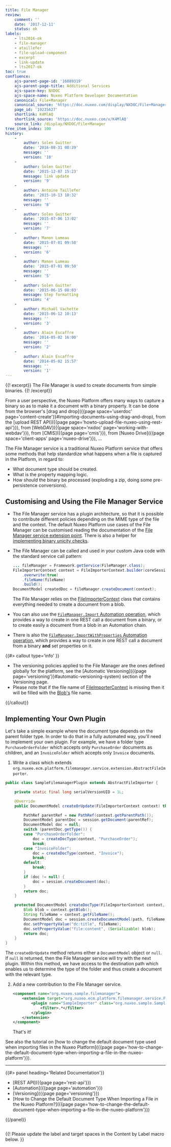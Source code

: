 ```yaml
---
title: File Manager
review:
    comment: ''
    date: '2017-12-11'
    status: ok
labels:
    - lts2016-ok
    - file-manager
    - ataillefer
    - file-upload-component
    - excerpt
    - link-update
    - lts2017-ok
toc: true
confluence:
    ajs-parent-page-id: '16089319'
    ajs-parent-page-title: Additional Services
    ajs-space-key: NXDOC
    ajs-space-name: Nuxeo Platform Developer Documentation
    canonical: File+Manager
    canonical_source: 'https://doc.nuxeo.com/display/NXDOC/File+Manager'
    page_id: '19235627'
    shortlink: K4MlAQ
    shortlink_source: 'https://doc.nuxeo.com/x/K4MlAQ'
    source_link: /display/NXDOC/File+Manager
tree_item_index: 100
history:
    -
        author: Solen Guitter
        date: '2016-08-31 08:39'
        message: ''
        version: '10'
    -
        author: Solen Guitter
        date: '2015-12-07 15:23'
        message: link update
        version: '9'
    -
        author: Antoine Taillefer
        date: '2015-10-13 10:32'
        message: ''
        version: '8'
    -
        author: Solen Guitter
        date: '2015-07-06 13:02'
        message: ''
        version: '7'
    -
        author: Manon Lumeau
        date: '2015-07-01 09:58'
        message: ''
        version: '6'
    -
        author: Manon Lumeau
        date: '2015-07-01 09:50'
        message: ''
        version: '5'
    -
        author: Solen Guitter
        date: '2015-06-15 08:03'
        message: Step formatting
        version: '4'
    -
        author: Michaël Vachette
        date: '2015-06-12 10:13'
        message: ''
        version: '3'
    -
        author: Alain Escaffre
        date: '2014-05-02 16:00'
        message: ''
        version: '2'
    -
        author: Alain Escaffre
        date: '2014-05-02 15:57'
        message: ''
        version: '1'
---
```


{{! excerpt}}
The File Manager is used to create documents from simple binaries.
{{! /excerpt}}

From a user perspective, the Nuxeo Platform offers many ways to capture a binary so as to make it a document with a binary property. It can be done from the browser's [drag and drop]({{page space='userdoc' page='content-create'}}#importing-documents-using-drag-and-drop), from the [upload REST API]({{page page='howto-upload-file-nuxeo-using-rest-api'}}), from [WebDAV]({{page space='nxdoc' page='working-with-webdav'}}), from [CMIS]({{page page='cmis'}}), from [Nuxeo Drive]({{page space='client-apps' page='nuxeo-drive'}}), ...

The File Manager service is a traditional Nuxeo Platform service that offers some methods that help standardize what happens when a file is captured in the Platform, in regard to:

- What document type should be created.
- What is the property mapping logic.
- How should the binary be processed (exploding a zip, doing some pre-persistence conversions).

## Customising and Using the File Manager Service

- The File Manager service has a plugin architecture, so that it is possible to contribute different policies depending on the MIME type of the file and the context. The default Nuxeo Platform use cases of the File Manager can be customised reading the documentation of the [File Manager service extension point](http://explorer.nuxeo.org/nuxeo/site/distribution/latest/viewExtensionPoint/org.nuxeo.ecm.platform.filemanager.service.FileManagerService--plugins). There is also a helper for [implementing binary unicity checks](http://explorer.nuxeo.org/nuxeo/site/distribution/latest/viewExtensionPoint/org.nuxeo.ecm.platform.filemanager.service.FileManagerService--unicity).

- The File Manager can be called and used in your custom Java code with the standard service call pattern:

  ```java
  ... fileManager = Framework.getService(FileManager.class);
  FileImporterContext context = FileImporterContext.builder(coreSession, blob, parentPath)
      .overwrite(true)
      .fileName(fileName)
      .build();
  DocumentModel createdDoc = fileManager.createDocument(context);
  ```

  The File Manager relies on the [FileImporterContext](https://github.com/nuxeo/nuxeo/blob/master/nuxeo-services/nuxeo-platform-filemanager-api/src/main/java/org/nuxeo/ecm/platform/filemanager/api/FileImporterContext.java) class that contains everything needed to create a document from a blob.

- You can also use the [`FileManager.Import` Automation operation](http://explorer.nuxeo.org/nuxeo/site/distribution/latest/viewOperation/FileManager.Import), which provides a way to create in one REST call a document from a binary, or to create easily a document from a blob in an Automation chain.

- There is also the [`FileManager.ImportWithProperties` Automation operation](http://explorer.nuxeo.org/nuxeo/site/distribution/latest/viewOperation/FileManager.ImportWithProperties), which provides a way to create in one REST call a document from a binary **and** set properties on it.

{{#> callout type='info' }}

- The versioning policies applied to the File Manager are the ones defined globally for the platform, see the [Automatic Versioning]({{page page='versioning'}}#automatic-versioning-system) section of the Versioning page.
- Please note that if the file name of [FileImporterContext](https://github.com/nuxeo/nuxeo/blob/master/nuxeo-services/nuxeo-platform-filemanager-api/src/main/java/org/nuxeo/ecm/platform/filemanager/api/FileImporterContext.java) is missing then it will be filled with the [Blob's](https://github.com/nuxeo/nuxeo/blob/master/nuxeo-core/nuxeo-core-api/src/main/java/org/nuxeo/ecm/core/api/Blob.java) file name.

{{/callout}}

## Implementing Your Own Plugin

Let's take a simple example where the document type depends on the parent folder type. In order to do that in a fully automated way, you'll need to implement your own plugin. For example, we have a folder type `PurchaseOrderFolder` which accepts only `PurchaseOrder` documents as children, and an `InvoiceFolder` which accepts only `Invoice` documents.

1. Write a class which extends `org.nuxeo.ecm.platform.filemanager.service.extension.AbstractFileImporter`.

```java
public class SampleFilemanagerPlugin extends AbstractFileImporter {

    private static final long serialVersionUID = 1L;

    @Override
    public DocumentModel createOrUpdate(FileImporterContext context) throws NuxeoException {

        PathRef parentRef = new PathRef(context.getParentPath());
        DocumentModel parentDoc = session.getDocument(parentRef);
        DocumentModel doc = null;
        switch (parentDoc.getType()) {
        case "PurchaseOrderFolder":
            doc = createDocType(context, "PurchaseOrder");
            break;
        case "InvoiceFolder":
            doc = createDocType(context, "Invoice");
            break;
        default:
            break;
        }
        if (doc != null) {
            doc = session.createDocument(doc);
        }
        return doc;
    }

    protected DocumentModel createDocType(FileImporterContext context, String type) {
        Blob blob = context.getBlob();
        String fileName = context.getFileName();
        DocumentModel doc = session.createDocumentModel(path, fileName, type);
        doc.setPropertyValue("dc:title", fileName);
        doc.setPropertyValue("file:content", (Serializable) blob);
        return doc;
    }
}
```

The `createdOrUpdate` method returns either a `DocumentModel` object or `null`. If `null` is returned, then the File Manager service will try with the next plugin. Within this method, we have access to the destination path which enables us to determine the type of the folder and thus create a document with the relevant type.

2. Add a new contribution to the File Manager service.

    ```xml
    <component name="org.nuxeo.sample.filemanager">
        <extension target="org.nuxeo.ecm.platform.filemanager.service.FileManagerService" point="plugins">
            <plugin name="SampleImporter" class="org.nuxeo.sample.SampleFilemanagerPlugin" order="0">
                <filter>.*</filter>
            </plugin>
        </extension>
    </component>
    ```

    That's it!

See also the tutorial on [how to change the default document type used when importing files in the Nuxeo Platform]({{page page='how-to-change-the-default-document-type-when-importing-a-file-in-the-nuxeo-platform'}}).

* * *

<div class="row" data-equalizer data-equalize-on="medium"><div class="column medium-6">{{#> panel heading='Related Documentation'}}

- [REST API]({{page page='rest-api'}})
- [Automation]({{page page='automation'}})
- [Versioning]({{page page='versioning'}})
- [How to Change the Default Document Type When Importing a File in the Nuxeo Platform?]({{page page='how-to-change-the-default-document-type-when-importing-a-file-in-the-nuxeo-platform'}})

{{/panel}}</div><div class="column medium-6">

{{! Please update the label and target spaces in the Content by Label macro below. }}

</div></div>
